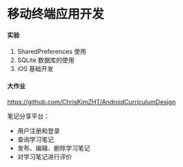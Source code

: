 # 移动终端应用开发

#### 实验

1. SharedPreferences 使用
2. SQLite 数据库的使用
3. iOS 基础开发

#### 大作业

https://github.com/ChrisKimZHT/AndroidCurriculumDesign

笔记分享平台：

- 用户注册和登录
- 查询学习笔记
- 发布、编辑、删除学习笔记
- 对学习笔记进行评价
